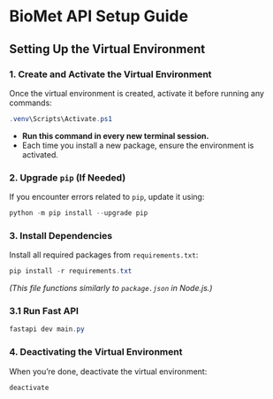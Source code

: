 # BioMet API Setup Guide

## Setting Up the Virtual Environment

### 1. Create and Activate the Virtual Environment
Once the virtual environment is created, activate it before running any commands:

```powershell
.venv\Scripts\Activate.ps1
```
- **Run this command in every new terminal session.**
- Each time you install a new package, ensure the environment is activated.

### 2. Upgrade `pip` (If Needed)
If you encounter errors related to `pip`, update it using:

```powershell
python -m pip install --upgrade pip
```

### 3. Install Dependencies
Install all required packages from `requirements.txt`:

```powershell
pip install -r requirements.txt
```
_(This file functions similarly to `package.json` in Node.js.)_

### 3.1 Run Fast API

```powershell
fastapi dev main.py
```

### 4. Deactivating the Virtual Environment
When you’re done, deactivate the virtual environment:

```powershell
deactivate
```